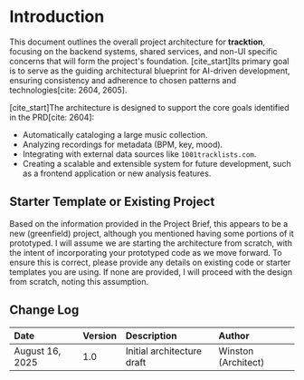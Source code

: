 # Introduction

This document outlines the overall project architecture for **tracktion**, focusing on the backend systems, shared services, and non-UI specific concerns that will form the project's foundation. [cite\_start]Its primary goal is to serve as the guiding architectural blueprint for AI-driven development, ensuring consistency and adherence to chosen patterns and technologies[cite: 2604, 2605].

[cite\_start]The architecture is designed to support the core goals identified in the PRD[cite: 2604]:

  * Automatically cataloging a large music collection.
  * Analyzing recordings for metadata (BPM, key, mood).
  * Integrating with external data sources like `1001tracklists.com`.
  * Creating a scalable and extensible system for future development, such as a frontend application or new analysis features.

## **Starter Template or Existing Project**

Based on the information provided in the Project Brief, this appears to be a new (greenfield) project, although you mentioned having some portions of it prototyped. I will assume we are starting the architecture from scratch, with the intent of incorporating your prototyped code as we move forward. To ensure this is correct, please provide any details on existing code or starter templates you are using. If none are provided, I will proceed with the design from scratch, noting this assumption.

## **Change Log**

| Date | Version | Description | Author |
| :--- | :--- | :--- | :--- |
| August 16, 2025 | 1.0 | Initial architecture draft | Winston (Architect) |

